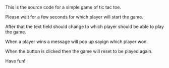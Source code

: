 This is the source code for a simple game of tic tac toe.

Please wait for a few seconds for which player will start the game. 

After that the text field should change to which player should be able to play the game. 

When a player wins a message will pop up sayign which player won. 

When the button is clicked then the game will reset to be played again. 

Have fun!
